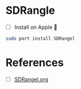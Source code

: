 # SDRangle


- [ ] Install on Apple &#x1F34E;

```zsh
sudo port install SDRangel
```


# References

- [ ] [SDRangel.org](https://www.sdrangel.org/)
